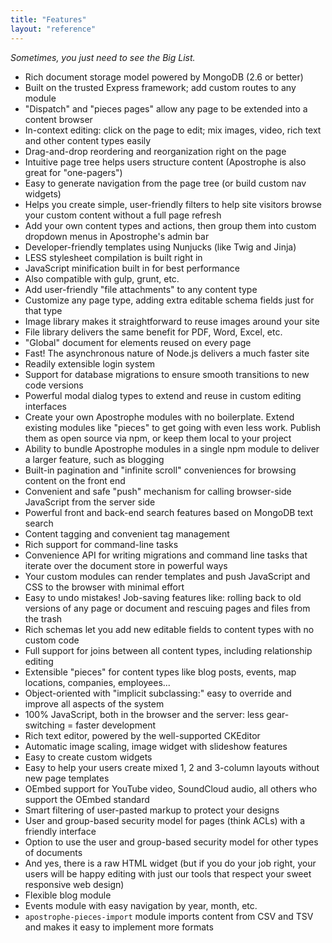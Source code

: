 ```yaml
---
title: "Features"
layout: "reference"
---
```


*Sometimes, you just need to see the Big List.*

* Rich document storage model powered by MongoDB (2.6 or better)
* Built on the trusted Express framework; add custom routes to any module
* "Dispatch" and "pieces pages" allow any page to be extended into a content browser
* In-context editing: click on the page to edit; mix images, video, rich text and other content types easily
* Drag-and-drop reordering and reorganization right on the page
* Intuitive page tree helps users structure content (Apostrophe is also great for "one-pagers")
* Easy to generate navigation from the page tree (or build custom nav widgets)
* Helps you create simple, user-friendly filters to help site visitors browse your custom content without a full page refresh
* Add your own content types and actions, then group them into custom dropdown menus in Apostrophe's admin bar
* Developer-friendly templates using Nunjucks (like Twig and Jinja)
* LESS stylesheet compilation is built right in
* JavaScript minification built in for best performance
* Also compatible with gulp, grunt, etc.
* Add user-friendly "file attachments" to any content type
* Customize any page type, adding extra editable schema fields just for that type
* Image library makes it straightforward to reuse images around your site
* File library delivers the same benefit for PDF, Word, Excel, etc.
* "Global" document for elements reused on every page
* Fast! The asynchronous nature of Node.js delivers a much faster site
* Readily extensible login system
* Support for database migrations to ensure smooth transitions to new code versions
* Powerful modal dialog types to extend and reuse in custom editing interfaces
* Create your own Apostrophe modules with no boilerplate. Extend existing modules like "pieces" to get going with even less work. Publish them as open source via npm, or keep them local to your project
* Ability to bundle Apostrophe modules in a single npm module to deliver a larger feature, such as blogging
* Built-in pagination and "infinite scroll" conveniences for browsing content on the front end
* Convenient and safe "push" mechanism for calling browser-side JavaScript from the server side
* Powerful front and back-end search features based on MongoDB text search
* Content tagging and convenient tag management
* Rich support for command-line tasks
* Convenience API for writing migrations and command line tasks that iterate over the document store in powerful ways
* Your custom modules can render templates and push JavaScript and CSS to the browser with minimal effort
* Easy to undo mistakes! Job-saving features like: rolling back to old versions of any page or document and rescuing pages and files from the trash
* Rich schemas let you add new editable fields to content types with no custom code
* Full support for joins between all content types, including relationship editing
* Extensible "pieces" for content types like blog posts, events, map locations, companies, employees...
* Object-oriented with "implicit subclassing:" easy to override and improve all aspects of the system
* 100% JavaScript, both in the browser and the server: less gear-switching = faster development
* Rich text editor, powered by the well-supported CKEditor
* Automatic image scaling, image widget with slideshow features
* Easy to create custom widgets
* Easy to help your users create mixed 1, 2 and 3-column layouts without new page templates
* OEmbed support for YouTube video, SoundCloud audio, all others who support the OEmbed standard
* Smart filtering of user-pasted markup to protect your designs
* User and group-based security model for pages (think ACLs) with a friendly interface
* Option to use the user and group-based security model for other types of documents
* And yes, there is a raw HTML widget (but if you do your job right, your users will be happy editing with just our tools that respect your sweet responsive web design)
* Flexible blog module
* Events module with easy navigation by year, month, etc.
* `apostrophe-pieces-import` module imports content from CSV and TSV and makes it easy to implement more formats
